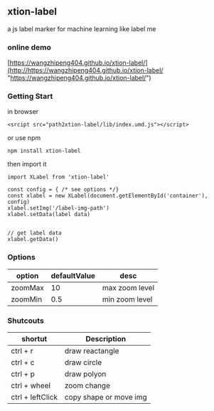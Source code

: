 ## xtion-label
  a js label marker for machine learning like label me

### online demo
[https://wangzhipeng404.github.io/xtion-label/](http://https://wangzhipeng404.github.io/xtion-label/ "https://wangzhipeng404.github.io/xtion-label/")

### Getting Start
in browser
```
<srcipt src="path2xtion-label/lib/index.umd.js"></script>
```
or use npm
```
npm install xtion-label
```
then import it
```
import XLabel from 'xtion-label'

const config = { /* see options */}
const xlabel = new XLabel(document.getElementById('container'), config)
xlabel.setImg('/label-img-path')
xlabel.setData(label data)


// get label data
xlabel.getData()
```

### Options

|option| defaultValue| desc|
| ------ | ------ | ------ |
|zoomMax| 10| max zoom level|
|zoomMin| 0.5| min zoom level|

### Shutcouts
|shortut|Description|
| ------ | ------ |
|ctrl + r| draw reactangle|
|ctrl + c| draw circle|
|ctrl + p| draw polyon|
|ctrl + wheel| zoom change|
|ctrl + leftClick| copy shape or move img|

